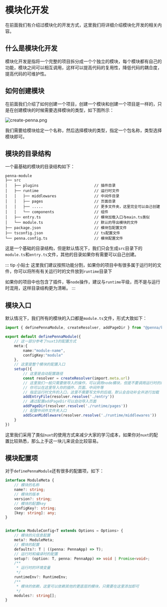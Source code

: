 # 模块化开发

在前面我们有介绍过模块化的开发方式，这里我们将详细介绍模块化开发的相关内容。

## 什么是模块化开发

模块化开发是指将一个完整的项目拆分成一个个独立的模块，每个模块都有自己的功能，模块之间可以相互调用，这样可以提高代码的复用性，降低代码的耦合度，提高代码的可维护性。

## 如何创建模块

在前面我们介绍了如何创建一个项目，创建一个模块和创建一个项目是一样的，只是在创建模块的时候需要选择模块的类型，如下图所示：

![create-penna.png](/create-penna.png)

我们需要给模块给定一个名称，然后选择模块的类型，指定一个包名称，类型选择模块即可。

## 模块的目录结构

一个最基础的模块的目录结构如下：

```
penna-module
├── src
│   ├── plugins                         // 插件目录
│   ├── runtime                         // 运行时文件
│   │   ├── middlewares                 // 中间件目录
│   │   ├── pages                       // 页面目录
│   │   ├── .....                       // 更多文件夹，这里完全可以自己创建
│   │   └── components                  // 组件
│   ├── entry.ts                        // 模块加载入口与main.ts类似
│   └── module.ts                       // 默认的导出模块的文件
├── package.json                        // 模块包配置文件
├── tsconfig.json                       // ts配置文件
└── penna.config.ts                     // 模块配置文件
```

这是一个基础的目录结构，但是默认情况下，我们只会生成`src`目录下的`module.ts`和`entry.ts`文件，其他的目录如果你有需要可以自己创建。

::: tip 小贴士
这里我们建议按照功能分割，如果你的项目中有很多属于运行时的文件，你可以将所有有关运行时的文件放到`runtime`目录下

如果你的项目中也包含了插件，等`node`操作，建议与`runtime`平级，而不是与运行时混用，这样目录结构更为清晰。
:::

## 模块入口

默认情况下，我们所有的模块的入口都是`module.ts`文件，形式大致如下：

```ts
import { definePennaModule, createResolver, addPageDir } from "@penna/kit"

export default definePennaModule({
    // 这一部分参考了nuxt3的配置方式
    meta:{
        name:"module-name",
        configKey:"module"
    },
    // 这里是整个模块的配置入口
    setup(){
        // 这里是自动配置路径
        const resolver = createResolver(import.meta.url)
        // 这里我们一般只需要做导入的操作，可以调用node模块，但是不要调用运行时的内容，因为这里是在编译时执行的。
        // 你可以在这里导入你的插件、页面、中间件等
        // 指定运行时文件的入口，这里不需要写文件的后缀，默认会自动补全并进行加载
        addEntryFile(resolver.resolve('./entry'))
        // 通过配置addPageDir可以自动导入页面
        addPageDir(resolver.resolve('./runtime/pages'))
        // 配置中间件文件夹入口
        addScanMiddleware(resolver.resolve('./runtime/middlewares'))
    }
})

```

这里我们采用了类似`nuxt`的使用方式来减少大家的学习成本，如果你对`nuxt`的配置比较熟悉，那么上手这一块儿来说会比较容易。


## 模块配置项

对于`definePennaModule`还有很多的配置项，如下：

```ts
interface ModuleMeta {
    // 模块的名称
    name?: string;
    // 模块的版本
    version?: string;
    // 模块的配置key
    configKey?: string;
    [key: string]: any;
}


interface ModuleConfig<T extends Options = Options> {
    // 模块的元信息配置
    meta?: ModuleMeta;
    // 模块的配置
    defaults?: T | ((penna: PennaApp) => T);
    // 运行时和编译时的配置
    setup?: (option: T, penna: PennaApp) => void | Promise<void>;
    /**
     * 运行时的环境变量
     */
    runtimeEnv?: RuntimeEnv;
    /**
     * 模块的依赖，这里可以依赖其他的更底层的模块，只需要在这里添加即可
     */
    modules?: string[];
}

```